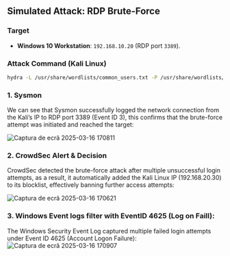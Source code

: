 ## Simulated Attack: RDP Brute-Force  

### Target  
- **Windows 10 Workstation**: `192.168.10.20` (RDP port `3389`).  

### Attack Command (Kali Linux)  
```bash
hydra -L /usr/share/wordlists/common_users.txt -P /usr/share/wordlists/rockyou.txt rdp://192.168.10.20
```
### 1. Sysmon
We can see that Sysmon successfully logged the network connection from the Kali’s IP to RDP port 3389 (Event ID 3), this confirms that the brute-force attempt was initiated and reached the target:

![Captura de ecrã 2025-03-16 170811](https://github.com/user-attachments/assets/b3433d01-1a6b-40d9-bdc2-a0232ee1146f)



### 2. CrowdSec Alert & Decision
CrowdSec detected the brute-force attack after multiple unsuccessful login attempts, as a result, it automatically added the Kali Linux IP (192.168.20.30) to its blocklist, effectively banning further access attempts:

![Captura de ecrã 2025-03-16 170621](https://github.com/user-attachments/assets/a6a29df1-e8e1-41ff-9393-c54e4d616f73)


### 3. Windows Event logs filter with EventID 4625 (Log on Faill): 
The Windows Security Event Log captured multiple failed login attempts under Event ID 4625 (Account Logon Failure):
![Captura de ecrã 2025-03-16 170907](https://github.com/user-attachments/assets/b6bf6a89-b0b6-4a23-aae6-fb7c26cd6c51)


